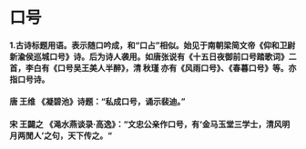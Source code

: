 # 口号

#### 1.古诗标题用语。表示随口吟成，和“口占”相似。始见于南朝梁简文帝《仰和卫尉新渝侯巡城口号》诗。后为诗人袭用。如唐张说有《十五日夜御前口号踏歌词》二首，李白有《口号吴王美人半醉》，清 秋瑾 亦有《风雨口号》、《春暮口号》等。亦指口号诗。

#### 唐 王维 《凝碧池》诗题：“私成口号，诵示裴迪。”

#### 宋 王闢之 《渑水燕谈录·高逸》：“文忠公亲作口号，有‘金马玉堂三学士，清风明月两閒人’之句，天下传之。“